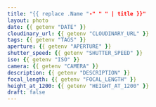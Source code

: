 ```yaml
---
title: "{{ replace .Name "-" " " | title }}"
layout: photo
date: {{ getenv "DATE" }}
cloudinary_url: {{ getenv "CLOUDINARY_URL" }}
tags: {{ getenv "TAGS" }}
aperture: {{ getenv "APERTURE" }}
shutter_speed: {{ getenv "SHUTTER_SPEED" }}
iso: {{ getenv "ISO" }}
camera: {{ getenv "CAMERA" }}
description: {{ getenv "DESCRIPTION" }}
focal_length: {{ getenv "FOCAL_LENGTH" }}
height_at_1200: {{ getenv "HEIGHT_AT_1200" }}
draft: false
---
```

